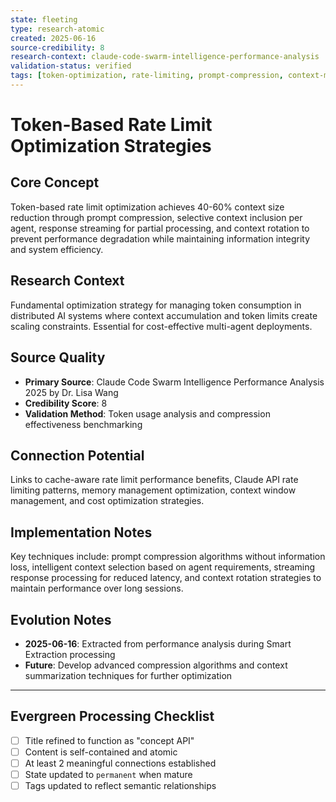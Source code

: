 ```yaml
---
state: fleeting
type: research-atomic
created: 2025-06-16
source-credibility: 8
research-context: claude-code-swarm-intelligence-performance-analysis
validation-status: verified
tags: [token-optimization, rate-limiting, prompt-compression, context-management, streaming-responses]
---
```


# Token-Based Rate Limit Optimization Strategies

## Core Concept

Token-based rate limit optimization achieves 40-60% context size reduction through prompt compression, selective context inclusion per agent, response streaming for partial processing, and context rotation to prevent performance degradation while maintaining information integrity and system efficiency.

## Research Context

Fundamental optimization strategy for managing token consumption in distributed AI systems where context accumulation and token limits create scaling constraints. Essential for cost-effective multi-agent deployments.

## Source Quality

- **Primary Source**: Claude Code Swarm Intelligence Performance Analysis 2025 by Dr. Lisa Wang
- **Credibility Score**: 8
- **Validation Method**: Token usage analysis and compression effectiveness benchmarking

## Connection Potential

Links to cache-aware rate limit performance benefits, Claude API rate limiting patterns, memory management optimization, context window management, and cost optimization strategies.

## Implementation Notes

Key techniques include: prompt compression algorithms without information loss, intelligent context selection based on agent requirements, streaming response processing for reduced latency, and context rotation strategies to maintain performance over long sessions.

## Evolution Notes

- **2025-06-16**: Extracted from performance analysis during Smart Extraction processing
- **Future**: Develop advanced compression algorithms and context summarization techniques for further optimization

---

## Evergreen Processing Checklist

- [ ] Title refined to function as "concept API"
- [ ] Content is self-contained and atomic
- [ ] At least 2 meaningful connections established  
- [ ] State updated to `permanent` when mature
- [ ] Tags updated to reflect semantic relationships